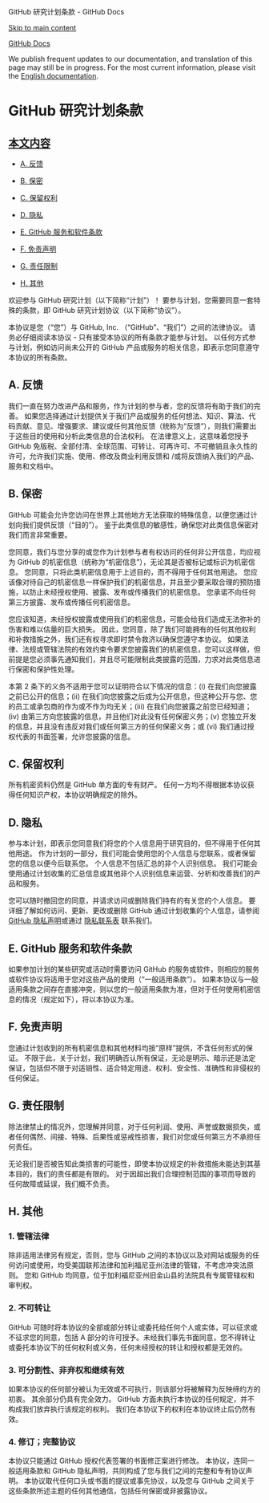 GitHub 研究计划条款 - GitHub Docs

[Skip to main content](#main-content)

[](/cn)[GitHub Docs](/cn)

We publish frequent updates to our documentation, and translation of this page may still be in progress. For the most current information, please visit the [English documentation](/en).

GitHub 研究计划条款
==========

[本文内容](/site-policy/github-terms/github-research-program-terms#in-this-article)
----------

* [A. 反馈](#a-your-feedback)

* [B. 保密](#b-confidentiality)

* [C. 保留权利](#c-reservation-of-rights)

* [D. 隐私](#d-privacy)

* [E. GitHub 服务和软件条款](#e-github-services-and-software-terms)

* [F. 免责声明](#f-disclaimer-of-warranties)

* [G. 责任限制](#g-limitation-of-liability)

* [H. 其他](#h-miscellaneous)

欢迎参与 GitHub 研究计划（以下简称“计划”）！ 要参与计划，您需要同意一套特殊的条款，即 GitHub 研究计划协议（以下简称“协议”）。

本协议是您（“您”）与 GitHub, Inc. （“GitHub”、“我们”）之间的法律协议。 请务必仔细阅读本协议 - 只有接受本协议的所有条款才能参与计划。 以任何方式参与计划，例如访问尚未公开的 GitHub 产品或服务的相关信息，即表示您同意遵守本协议的所有条款。

[](#a-your-feedback)A. 反馈
----------

我们一直在努力改进产品和服务，作为计划的参与者，您的反馈将有助于我们的完善。 如果您选择通过计划提供关于我们产品或服务的任何想法、知识、算法、代码贡献、意见、增强要求、建议或任何其他反馈（统称为“反馈”），则我们需要出于这些目的使用和分析此类信息的合法权利。 在法律意义上，这意味着您授予 GitHub 免版税、全部付清、全球范围、可转让、可再许可、不可撤销且永久性的许可，允许我们实施、使用、修改及商业利用反馈和 /或将反馈纳入我们的产品、服务和文档中。

[](#b-confidentiality)B. 保密
----------

GitHub 可能会允许您访问在世界上其他地方无法获取的特殊信息，以便您通过计划向我们提供反馈（“目的”）。 鉴于此类信息的敏感性，确保您对此类信息保密对我们而言非常重要。

您同意，我们与您分享的或您作为计划参与者有权访问的任何非公开信息，均应视为 GitHub 的机密信息（统称为“机密信息”），无论其是否被标记或标识为机密信息。 您同意，只将此类机密信息用于上述目的，而不得用于任何其他用途。 您应该像对待自己的机密信息一样保护我们的机密信息，并且至少要采取合理的预防措施，以防止未经授权使用、披露、发布或传播我们的机密信息。 您承诺不向任何第三方披露、发布或传播任何机密信息。

您应该知道，未经授权披露或使用我们的机密信息，可能会给我们造成无法弥补的伤害和难以估量的巨大损失。 因此，您同意，除了我们可能拥有的任何其他权利和补救措施之外，我们还有权寻求即时禁令救济以确保您遵守本协议。 如果法律、法规或管辖法院的有效约束令要求您披露我们的机密信息，您可以这样做，但前提是您必须事先通知我们，并且尽可能限制此类披露的范围，力求对此类信息进行保密和保护性处理。

本第 2 条下的义务不适用于您可以证明符合以下情况的信息：(i) 在我们向您披露之前已公开的信息；(ii) 在我们向您披露之后成为公开信息，但这种公开与您、您的员工或承包商的作为或不作为均无关；(iii) 在我们向您披露之前您已经知道；(iv) 由第三方向您披露的信息，并且他们对此没有任何保密义务；(v) 您独立开发的信息，并且没有违反对我们或任何第三方的任何保密义务；或 (vi) 我们通过授权代表的书面签署，允许您披露的信息。

[](#c-reservation-of-rights)C. 保留权利
----------

所有机密资料仍然是 GitHub 单方面的专有财产。 任何一方均不得根据本协议获得任何知识产权，本协议明确规定的除外。

[](#d-privacy)D. 隐私
----------

参与本计划，即表示您同意我们将您的个人信息用于研究目的，但不得用于任何其他用途。 作为计划的一部分，我们可能会使用您的个人信息与您联系，或者保留您的信息以便今后联系您。 个人信息不包括汇总的非个人识别信息。 我们可能会使用通过计划收集的汇总信息或其他非个人识别信息来运营、分析和改善我们的产品和服务。

您可以随时撤回您的同意，并请求访问或删除我们持有的有关您的个人信息。 要详细了解如何访问、更新、更改或删除 GitHub 通过计划收集的个人信息，请参阅 [GitHub 隐私声明](/cn/articles/github-privacy-statement)或通过 [隐私联系表](https://github.com/contact/privacy) 联系我们。

[](#e-github-services-and-software-terms)E. GitHub 服务和软件条款
----------

如果参加计划的某些研究或活动时需要访问 GitHub 的服务或软件，则相应的服务或软件协议将适用于您对这些产品的使用（“一般适用条款”）。 如果本协议与一般适用条款之间存在直接冲突，则以您的一般适用条款为准，但对于任何使用机密信息的情况（规定如下），将以本协议为准。

[](#f-disclaimer-of-warranties)F. 免责声明
----------

您通过计划收到的所有机密信息和其他材料均按“原样”提供，不含任何形式的保证。 不限于此，关于计划，我们明确否认所有保证，无论是明示、暗示还是法定保证，包括但不限于对适销性、适合特定用途、权利、安全性、准确性和非侵权的任何保证。

[](#g-limitation-of-liability)G. 责任限制
----------

除法律禁止的情况外，您理解并同意，对于任何利润、使用、声誉或数据损失，或者任何偶然、间接、特殊、后果性或惩戒性损害，我们对您或任何第三方不承担任何责任。

无论我们是否被告知此类损害的可能性，即使本协议规定的补救措施未能达到其基本目的，我们的责任都是有限的。 对于因超出我们合理控制范围的事项而导致的任何故障或延误，我们概不负责。

[](#h-miscellaneous)H. 其他
----------

### [](#1-governing-law)1. 管辖法律 ###

除非适用法律另有规定，否则，您与 GitHub 之间的本协议以及对网站或服务的任何访问或使用，均受美国联邦法律和加利福尼亚州法律的管辖，不考虑冲突法原则。 您和 GitHub 均同意，位于加利福尼亚州旧金山县的法院具有专属管辖权和审判权。

### [](#2-non-assignability)2. 不可转让 ###

GitHub 可随时将本协议的全部或部分转让或委托给任何个人或实体，可以征求或不征求您的同意，包括 A 部分的许可授予。未经我们事先书面同意，您不得转让或委托本协议下的任何权利或义务，任何未经授权的转让和授权都是无效的。

### [](#3-severability-no-waiver-and-survival)3. 可分割性、非弃权和继续有效 ###

如果本协议的任何部分被认为无效或不可执行，则该部分将被解释为反映缔约方的初衷。 其余部分仍具有完全效力。 GitHub 方面未执行本协议的任何规定，并不构成我们放弃执行该规定的权利。 我们在本协议下的权利在本协议终止后仍然有效。

### [](#4-amendments-complete-agreement)4. 修订；完整协议 ###

本协议只能通过 GitHub 授权代表签署的书面修正案进行修改。 本协议，连同一般适用条款和 GitHub 隐私声明，共同构成了您与我们之间的完整和专有协议声明。 本协议取代任何口头或书面的提议或事先协议，以及您与 GitHub 之间关于这些条款所述主题的任何其他通信，包括任何保密或非披露协议。
